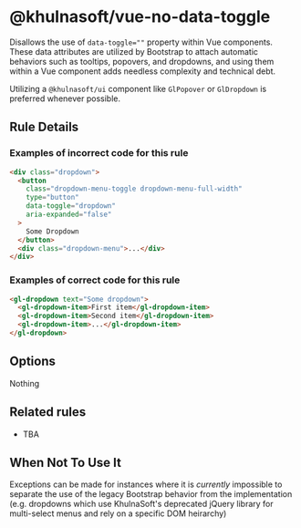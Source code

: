# @khulnasoft/vue-no-data-toggle

Disallows the use of `data-toggle=""` property within Vue components.
These data attributes are utilized by Bootstrap to attach automatic
behaviors such as tooltips, popovers, and dropdowns, and using them
within a Vue component adds needless complexity and technical debt.

Utilizing a `@khulnasoft/ui` component like `GlPopover` or `GlDropdown` is
preferred whenever possible.

## Rule Details

### Examples of **incorrect** code for this rule

```html
<div class="dropdown">
  <button
    class="dropdown-menu-toggle dropdown-menu-full-width"
    type="button"
    data-toggle="dropdown"
    aria-expanded="false"
  >
    Some Dropdown
  </button>
  <div class="dropdown-menu">...</div>
</div>
```

### Examples of **correct** code for this rule

```html
<gl-dropdown text="Some dropdown">
  <gl-dropdown-item>First item</gl-dropdown-item>
  <gl-dropdown-item>Second item</gl-dropdown-item>
  <gl-dropdown-item>...</gl-dropdown-item>
</gl-dropdown>
```

## Options

Nothing

## Related rules

- TBA

## When Not To Use It

Exceptions can be made for instances where it is _currently_ impossible
to separate the use of the legacy Bootstrap behavior from the
implementation (e.g. dropdowns which use KhulnaSoft's deprecated jQuery
library for multi-select menus and rely on a specific DOM heirarchy)
